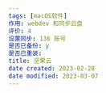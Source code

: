 ```yaml
---
tags: [macOS软件]
作用: webdev 和同步云盘
评价: 4
设置同步: 136 账号
是否已备份: y
是否已重装:
title: 坚果云
date created: 2023-02-28
date modified: 2023-03-07
---
```

